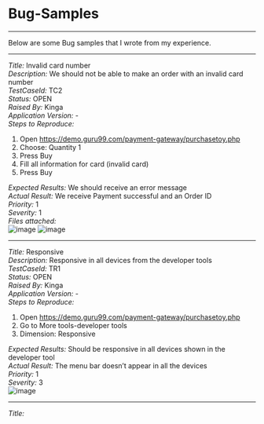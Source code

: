 # Bug-Samples
___
Below are some Bug samples that I wrote from my experience.
___

_Title:_ Invalid card number <br/>
_Description:_ We should not be able to make an order with an invalid card number <br/>
_TestCaseId:_ TC2 <br/>
_Status:_ OPEN <br/>
_Raised By:_ Kinga <br/>
_Application Version:_ - <br/>
_Steps to Reproduce:_<br/>
1. Open https://demo.guru99.com/payment-gateway/purchasetoy.php
2. Choose: Quantity 1
3. Press Buy
4. Fill all information for card (invalid card)
5. Press Buy

_Expected Results:_ We should receive an error message <br/>
_Actual Result:_ We receive Payment successful and an Order ID <br/>
_Priority:_ 1 <br/>
_Severity:_ 1 <br/>
_Files attached:_ <br/>
![image](https://github.com/DeeKinga/Bug-Samples/assets/131695090/65b10639-b229-4759-8ced-6c813acc2113)
![image](https://github.com/DeeKinga/Bug-Samples/assets/131695090/c0a1f8a5-42fc-4058-ba94-74ab63320ea6)

___

_Title:_ Responsive  <br/>
_Description:_ Responsive in all devices from the developer tools <br/>
_TestCaseId:_ TR1 <br/>
_Status:_ OPEN <br/>
_Raised By:_ Kinga <br/>
_Application Version:_ - <br/>
_Steps to Reproduce:_ <br/>
1. Open https://demo.guru99.com/payment-gateway/purchasetoy.php
2. Go to More tools-developer tools
3. Dimension: Responsive

_Expected Results:_ Should be responsive in all devices shown in the developer tool <br/>
_Actual Result:_ The menu bar doesn’t appear in all the devices <br/>
_Priority:_ 1 <br/>
_Severity:_ 3  <br/>
![image](https://github.com/DeeKinga/Bug-Samples/assets/131695090/3614d454-2999-46c1-9603-b956dff39bc6)

___

_Title:_


